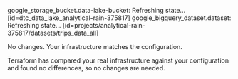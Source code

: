 google_storage_bucket.data-lake-bucket: Refreshing state... [id=dtc_data_lake_analytical-rain-375817]
google_bigquery_dataset.dataset: Refreshing state... [id=projects/analytical-rain-375817/datasets/trips_data_all]

No changes. Your infrastructure matches the configuration.

Terraform has compared your real infrastructure against your configuration and found no differences, so no changes are needed.
